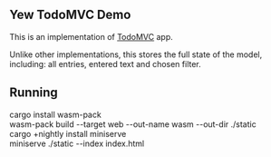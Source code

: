## Yew TodoMVC Demo

This is an implementation of [TodoMVC](http://todomvc.com/) app.

Unlike other implementations, this stores the full state of the model,
including: all entries, entered text and chosen filter.

## Running

cargo install wasm-pack  
wasm-pack build --target web --out-name wasm --out-dir ./static  
cargo +nightly install miniserve  
miniserve ./static --index index.html  
